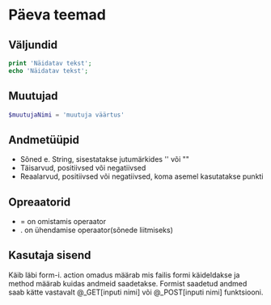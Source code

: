 # Päeva teemad
## Väljundid
```php
print 'Näidatav tekst';
echo 'Näidatav tekst';
```
## Muutujad
````php
$muutujaNimi = 'muutuja väärtus'
````
## Andmetüüpid
* Sõned e. String, sisestatakse jutumärkides '' või ""
* Täisarvud, positiivsed või negatiivsed
* Reaalarvud, positiivsed või negatiivsed, koma asemel kasutatakse punkti
## Opreaatorid
* = on omistamis operaator
* . on ühendamise operaator(sõnede liitmiseks)
## Kasutaja sisend
Käib läbi form-i. action omadus määrab mis failis formi käideldakse ja method määrab kuidas andmeid saadetakse.
Formist saadetud andmed saab kätte vastavalt @_GET[inputi nimi] või @_POST[inputi nimi] funktsiooni.
